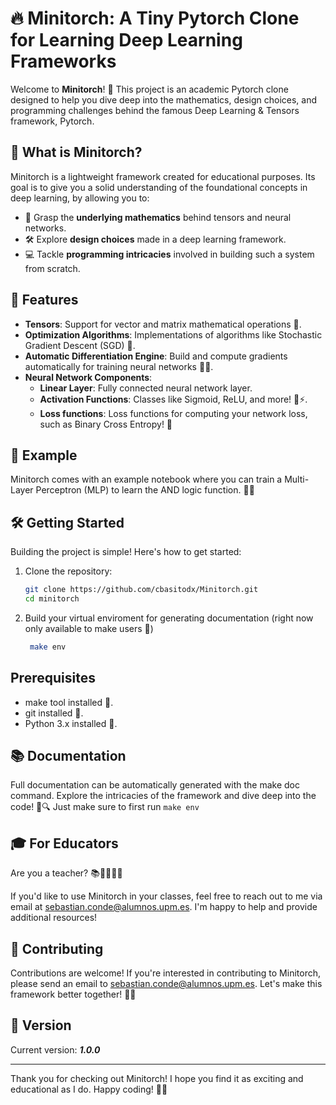 # 🔥 Minitorch: A Tiny Pytorch Clone for Learning Deep Learning Frameworks

Welcome to **Minitorch**! 🎉 This project is an academic Pytorch clone designed to help you dive deep into the mathematics, design choices, and programming challenges behind the famous Deep Learning & Tensors framework, Pytorch.

## 🌟 What is Minitorch?

Minitorch is a lightweight framework created for educational purposes. Its goal is to give you a solid understanding of the foundational concepts in deep learning, by allowing you to:

- 🧠 Grasp the **underlying mathematics** behind tensors and neural networks.
- 🛠️ Explore **design choices** made in a deep learning framework.
- 💻 Tackle **programming intricacies** involved in building such a system from scratch.

## 🚀 Features

- **Tensors**: Support for vector and matrix mathematical operations 🧮.
- **Optimization Algorithms**: Implementations of algorithms like Stochastic Gradient Descent (SGD) 🔄.
- **Automatic Differentiation Engine**: Build and compute gradients automatically for training neural networks 🧮✨.
- **Neural Network Components**:
  - **Linear Layer**: Fully connected neural network layer.
  - **Activation Functions**: Classes like Sigmoid, ReLU, and more! 🔌⚡.
  - **Loss functions**: Loss functions for computing your network loss, such as Binary Cross Entropy! 🤖​

## 📝 Example

Minitorch comes with an example notebook where you can train a Multi-Layer Perceptron (MLP) to learn the AND logic function. 🤖💡

## 🛠️ Getting Started

Building the project is simple! Here's how to get started:

1. Clone the repository:  
   ```bash
   git clone https://github.com/cbasitodx/Minitorch.git
   cd minitorch
   ```

2. Build your virtual enviroment for generating documentation (right now only available to make users 🐧​)
   ```bash
    make env
   ```

## Prerequisites
* make tool installed 🐧.
* git installed 🎯​.
* Python 3.x installed 🐍.

## 📚 Documentation

Full documentation can be automatically generated with the make doc command. Explore the intricacies of the framework and dive deep into the code! 📖🔍 Just make sure to first run ```make env```

## 🎓 For Educators

Are you a teacher? 📚👩‍🏫👨‍🏫

If you'd like to use Minitorch in your classes, feel free to reach out to me via email at sebastian.conde@alumnos.upm.es. I'm happy to help and provide additional resources!

## 🤝 Contributing

Contributions are welcome! If you're interested in contributing to Minitorch, please send an email to sebastian.conde@alumnos.upm.es. Let's make this framework better together! 💪🌟

## 🔖 Version

Current version: ***1.0.0***

---

Thank you for checking out Minitorch! I hope you find it as exciting and educational as I do. Happy coding! 🎉🚀